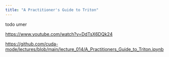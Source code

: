 ```yaml
---
title: "A Practitioner's Guide to Triton"
---
```


todo umer

https://www.youtube.com/watch?v=DdTsX6DQk24

https://github.com/cuda-mode/lectures/blob/main/lecture_014/A_Practitioners_Guide_to_Triton.ipynb
